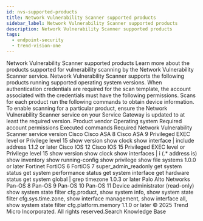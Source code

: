 ```yaml
---
id: nvs-supported-products
title: Network Vulnerability Scanner supported products
sidebar_label: Network Vulnerability Scanner supported products
description: Network Vulnerability Scanner supported products
tags:
  - endpoint-security
  - trend-vision-one
---
```


 Network Vulnerability Scanner supported products Learn more about the products supported for vulnerability scanning by the Network Vulnerability Scanner service. Network Vulnerability Scanner supports the following products running supported operating system versions. When authentication credentials are required for the scan template, the account associated with the credentials must have the following permissions. Scans for each product run the following commands to obtain device information. To enable scanning for a particular product, ensure the Network Vulnerability Scanner service on your Service Gateway is updated to at least the required version. Product vendor Operating system Required account permissions Executed commands Required Network Vulnerability Scanner service version Cisco Cisco ASA 8 Cisco ASA 9 Privileged EXEC level or Privilege level 15 show version show clock show interface | include address 1.1.2 or later Cisco IOS 12 Cisco IOS 15 Privileged EXEC level or Privilege level 15 show version show clock show interfaces | i (.* address is) show inventory show running-config show privilege show file systems 1.0.0 or later Fortinet FortiOS 6 FortiOS 7 super_admin_readonly get system status get system performance status get system interface get hardware status get system global | grep timezone 1.0.3 or later Palo Alto Networks Pan-OS 8 Pan-OS 9 Pan-OS 10 Pan-OS 11 Device administrator (read-only) show system state filter cfg.product, show system info, show system state filter cfg.sys.time.zone, show interface management, show interface all, show system state filter cfg.platform.memory 1.1.0 or later © 2025 Trend Micro Incorporated. All rights reserved.Search Knowledge Base
